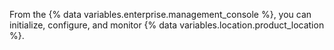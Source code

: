From the {% data variables.enterprise.management_console %}, you can initialize, configure, and monitor {% data variables.location.product_location %}.